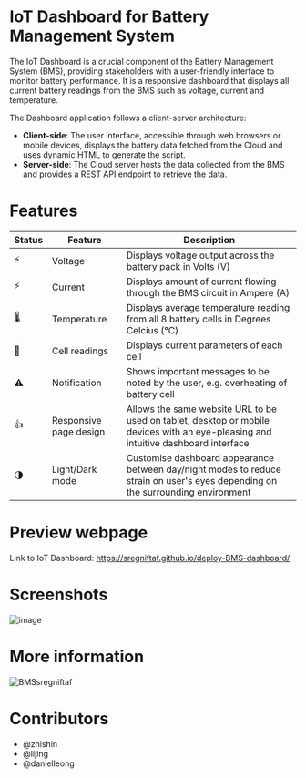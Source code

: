 # IoT Dashboard for Battery Management System
The IoT Dashboard is a crucial component of the Battery Management System (BMS), providing stakeholders with a user-friendly interface to monitor battery performance. It is a responsive dashboard that displays all current battery readings from the BMS such as voltage, current and temperature.

The Dashboard application follows a client-server architecture:
- **Client-side**: The user interface, accessible through web browsers or mobile devices, displays the battery data fetched from the Cloud and uses dynamic HTML to generate the script.
- **Server-side**: The Cloud server hosts the data collected from the BMS and provides a REST API endpoint to retrieve the data.


# Features
Status | Feature | Description
--- | --- | ---
:zap:| Voltage | Displays voltage output across the battery pack in Volts (V)
:zap:| Current | Displays amount of current flowing through the BMS circuit in Ampere (A)
:thermometer:| Temperature | Displays average temperature reading from all 8 battery cells in Degrees Celcius (°C)
:battery:| Cell readings | Displays current parameters of each cell
:warning:| Notification | Shows important messages to be noted by the user, e.g. overheating of battery cell
:thumbsup:| Responsive page design | Allows the same website URL to be used on tablet, desktop or mobile devices with an eye-pleasing and intuitive dashboard interface
:last_quarter_moon:| Light/Dark mode | Customise dashboard appearance between day/night modes to reduce strain on user's eyes depending on the surrounding environment

# Preview webpage
Link to IoT Dashboard: https://sregniftaf.github.io/deploy-BMS-dashboard/

# Screenshots
![image](https://github.com/sregniftaF/deploy-BMS-dashboard/assets/133233810/f94833b4-e238-4ebd-91a3-e65c1cbd7900)

# More information
![BMSsregniftaf](https://github.com/sregniftaF/deploy-BMS-dashboard/assets/106218752/4868753b-f3ac-4bcc-9d2d-9c151a7a47f0)

# Contributors
- @zhishin 
- @lijing
- @danielleong
